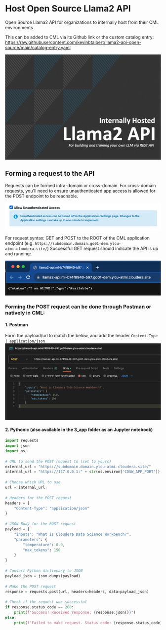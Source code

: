 # Host Open Source Llama2 API
Open Source Llama2 API for organizations to internally host from their CML environments

This can be added to CML via its Github link or the custom catalog entry: https://raw.githubusercontent.com/kevinbtalbert/llama2-api-open-source/main/catalog-entry.yaml

![](/assets/catalog-entry.png)

## Forming a request to the API
Requests can be formed intra-domain or cross-domain. For cross-domain requests, you'll need to ensure unauthenticated app access is allowed for the POST endpoint to be reachable.

![](/assets/unauthenticated-access.png)

For request syntax: 
GET and POST to the ROOT of the CML application endpoint (e.g. `https://subdomain.domain.go01-dem.ylcu-atmi.cloudera.site/`)
Successful GET request should indicate the API is up and running:

![](/assets/GET-endpoint.png)

### Forming the POST request can be done through Postman or natively in CML:

#### 1. Postman

Form the payload/url to match the below, and add the header `Content-Type | application/json`
![](/assets/postman-setup.png)


#### 2. Pythonic (also available in the 3_app folder as an Jupyter notebook)

```python
import requests
import json
import os

# URL to send the POST request to (set to yours)
external_url = "https://subdomain.domain.ylcu-atmi.cloudera.site/"
internal_url = "https://127.0.0.1:" + str(os.environ['CDSW_APP_PORT']) + "/"

# Choose which URL to use
url = internal_url

# Headers for the POST request
headers = {
    "Content-Type": "application/json"
}

# JSON Body for the POST request
payload = {
    "inputs": "What is Cloudera Data Science Workbench?",
    "parameters": {
        "temperature": 0.0,
        "max_tokens": 150
    }
}

# Convert Python dictionary to JSON
payload_json = json.dumps(payload)

# Make the POST request
response = requests.post(url, headers=headers, data=payload_json)

# Check if the request was successful
if response.status_code == 200:
    print(f"Success! Received response: {response.json()}")
else:
    print(f"Failed to make request. Status code: {response.status_code}, Response: {response.text}")

```

